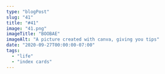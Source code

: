 ```yaml
---
type: "blogPost"
slug: "41"
title: "#41"
image: "41.png"
imageTitle: "BOOBAE"
imageAlt: "A picture created with canva, giving you tips"
date: "2020-09-27T00:00:00-07:00"
tags:
  - "life"
  - "index cards"
---
```


